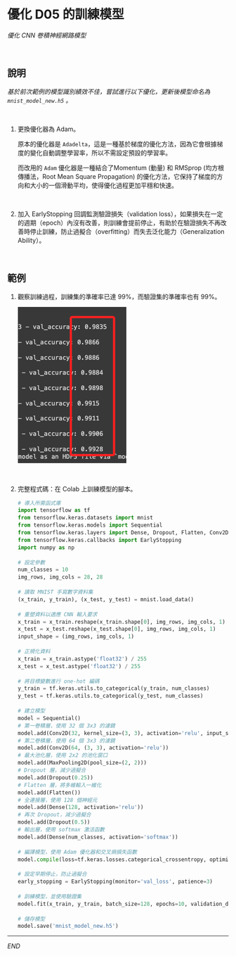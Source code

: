 # 優化 D05 的訓練模型

_優化 CNN 卷積神經網路模型_

<br>

## 說明

_基於前次範例的模型識別績效不佳，嘗試進行以下優化，更新後模型命名為 `mnist_model_new.h5` 。_

<br>

1. 更換優化器為 Adam。

   原本的優化器是 `Adadelta`，這是一種基於梯度的優化方法，因為它會根據梯度的變化自動調整學習率，所以不需設定預設的學習率。

   而改用的 `Adam` 優化器是一種結合了Momentum (動量) 和 RMSprop (均方根傳播法，Root Mean Square Propagation) 的優化方法，它保持了梯度的方向和大小的一個滑動平均，使得優化過程更加平穩和快速。

<br>

2. 加入 EarlyStopping 回調監測驗證損失（validation loss），如果損失在一定的週期（epoch）內沒有改善，則訓練會提前停止，有助於在驗證損失不再改善時停止訓練，防止過擬合（overfitting）而失去泛化能力（Generalization Ability）。

<br>

## 範例

1. 觀察訓練過程，訓練集的準確率已達 99%，而驗證集的準確率也有 99%。

   ![](images/img_01.png)

<br>

2. 完整程式碼：在 Colab 上訓練模型的腳本。

   ```python
   # 導入所需函式庫
   import tensorflow as tf
   from tensorflow.keras.datasets import mnist
   from tensorflow.keras.models import Sequential
   from tensorflow.keras.layers import Dense, Dropout, Flatten, Conv2D, MaxPooling2D
   from tensorflow.keras.callbacks import EarlyStopping
   import numpy as np

   # 設定參數
   num_classes = 10
   img_rows, img_cols = 28, 28

   # 讀取 MNIST 手寫數字資料集
   (x_train, y_train), (x_test, y_test) = mnist.load_data()

   # 重塑資料以適應 CNN 輸入要求
   x_train = x_train.reshape(x_train.shape[0], img_rows, img_cols, 1)
   x_test = x_test.reshape(x_test.shape[0], img_rows, img_cols, 1)
   input_shape = (img_rows, img_cols, 1)

   # 正規化資料
   x_train = x_train.astype('float32') / 255
   x_test = x_test.astype('float32') / 255

   # 將目標變數進行 one-hot 編碼
   y_train = tf.keras.utils.to_categorical(y_train, num_classes)
   y_test = tf.keras.utils.to_categorical(y_test, num_classes)

   # 建立模型
   model = Sequential()
   # 第一卷積層，使用 32 個 3x3 的濾鏡
   model.add(Conv2D(32, kernel_size=(3, 3), activation='relu', input_shape=input_shape))
   # 第二卷積層，使用 64 個 3x3 的濾鏡
   model.add(Conv2D(64, (3, 3), activation='relu'))
   # 最大池化層，使用 2x2 的池化窗口
   model.add(MaxPooling2D(pool_size=(2, 2)))
   # Dropout 層，減少過擬合
   model.add(Dropout(0.25))
   # Flatten 層，將多維輸入一維化
   model.add(Flatten())
   # 全連接層，使用 128 個神經元
   model.add(Dense(128, activation='relu'))
   # 再次 Dropout，減少過擬合
   model.add(Dropout(0.5))
   # 輸出層，使用 softmax 激活函數
   model.add(Dense(num_classes, activation='softmax'))

   # 編譯模型，使用 Adam 優化器和交叉熵損失函數
   model.compile(loss=tf.keras.losses.categorical_crossentropy, optimizer=tf.keras.optimizers.Adam(), metrics=['accuracy'])

   # 設定早期停止，防止過擬合
   early_stopping = EarlyStopping(monitor='val_loss', patience=3)

   # 訓練模型，並使用驗證集
   model.fit(x_train, y_train, batch_size=128, epochs=10, validation_data=(x_test, y_test), callbacks=[early_stopping])

   # 儲存模型
   model.save('mnist_model_new.h5')

   ```

---

_END_
